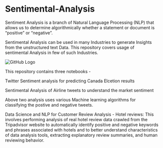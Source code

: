 # Sentimental-Analysis

Sentiment Analysis is a branch of Natural Language Processing (NLP) that allows us to
determine algorithmically whether a statement or document is “positive” or “negative”.

Sentimental Analysis can be used in many Industries to generate Insights from the unstructured text Data. This repository covers usage of  sentimental Analysis in few of such Industries.

![GitHub Logo](https://cdn-images-1.medium.com/max/948/0*ga5rNPmVYBsCm-lz.)

This repository contains three notebooks - 

  Twitter Sentiment analysis for predicting Canada Elcetion results

  Sentimental Analysis of Airline tweets to understand the market sentiment

Above two analysis uses various Machine learning algorithms for classifying the postive and negative tweets.

Data Science and NLP for Customer Review Analysis - Hotel reviews: This involves performing analysis of real hotel review data crawled from the Tripadvisor website to automatically identify positive and negative keywords and phrases associated with hotels and to better understand characteristics of data analysis tools, extracting explanatory review summaries, and human reviewing behavior.

